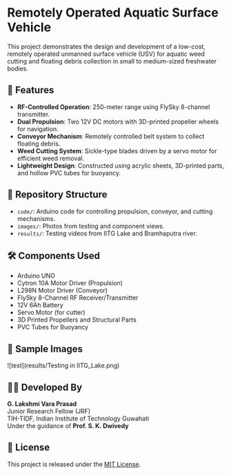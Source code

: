 # Remotely Operated Aquatic Surface Vehicle

This project demonstrates the design and development of a low-cost, remotely operated unmanned surface vehicle (USV) for aquatic weed cutting and floating debris collection in small to medium-sized freshwater bodies.

## 🚀 Features

- **RF-Controlled Operation**: 250-meter range using FlySky 8-channel transmitter.
- **Dual Propulsion**: Two 12V DC motors with 3D-printed propeller wheels for navigation.
- **Conveyor Mechanism**: Remotely controlled belt system to collect floating debris.
- **Weed Cutting System**: Sickle-type blades driven by a servo motor for efficient weed removal.
- **Lightweight Design**: Constructed using acrylic sheets, 3D-printed parts, and hollow PVC tubes for buoyancy.

## 📂 Repository Structure

- `code/`: Arduino code for controlling propulsion, conveyor, and cutting mechanisms.
- `images/`: Photos from testing and component views.
- `results/`: Testing videos from IITG Lake and Bramhaputra river.

## 🛠 Components Used

- Arduino UNO
- Cytron 10A Motor Driver (Propulsion)
- L298N Motor Driver (Conveyor)
- FlySky 8-Channel RF Receiver/Transmitter
- 12V 6Ah Battery 
- Servo Motor (for cutter)
- 3D Printed Propellers and Structural Parts
- PVC Tubes for Buoyancy

## 📸 Sample Images

![test](results/Testing in IITG_Lake.png)

## 👨‍🔬 Developed By

**G. Lakshmi Vara Prasad**  
Junior Research Fellow (JRF)  
TIH-TIDF, Indian Institute of Technology Guwahati  
Under the guidance of **Prof. S. K. Dwivedy**


## 📄 License

This project is released under the [MIT License](LICENSE).

